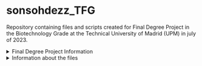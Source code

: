 # sonsohdezz_TFG
Repository containing files and scripts created for Final Degree Project in the Biotechnology Grade at the Technical University of Madrid (UPM) in july of 2023.

<details>

<summary> Final Degree Project Information </summary>


* **Title:** "EVALUATION OF HUMAN GUT MICROBIOME TAXONOMIC PROFILES DERIVED FROM THE EGGNOG-MAPPER FUNCTIONAL ANNOTATION TOOL."
* **Author:** Sonsoles Hernández Piñel
* **Tutors:** Carlos Pérez Cantalapiedra & Joaquín Giner Lamia
* **Institution:** [Technical University of Madrid (UPM)](https://www.upm.es/internacional)
* **Collaborating Institution:** [Centre for Biotechnology and Plant Genomics (CBGP)](https://www.cbgp.upm.es/index.php/en/about-us)

  
</details>

<details>

<summary> Information about the files </summary>


| File  | Description |
| ------------- | ------------- |
| `contigs.py`  | Genome fragmentation script, which uses as parameters the desired contig size (in bp) and the desired displacement window size (in bp), and returns a fasta file with the contigs created.  |
| `eggnog_phyloseq.py`  | Transformation script that creates the three required input files in phyloseq from the taxonomic annotation file obtained with eggNOG-mapper.  |
| `lineage.py`  | Script that generates a table with the taxonomies of a metagenomic sample from the functional annotation file obtained with eggNOG-mapper.|
| `motus_phyloseq.py`  | Transformation script that creates the three required input files in phyloseq from the taxonomic annotation file obtained with mOTUs v3.|
| `phyloseq.R` | Script that generates the graphs of interest for the analysis of taxonomic results obtained with functional analysis tools, such as eggNOG-mapper or mOTUs v3. |


</details>


 
